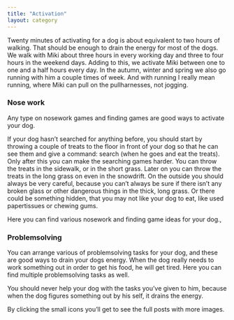 ```yaml
---
title: "Activation"
layout: category
---
```


Twenty minutes of activating for a dog is about equivalent to two hours of walking. That should be enough to drain the energy for most of the dogs. We walk with Miki about three hours in every working day and three to four hours in the weekend days. Adding to this, we activate Miki between one to one and a half hours every day.  In the autumn, winter and spring we also go running with him a couple times of week. And with running I really mean running, where Miki can pull on the pullharnesses, not jogging.

### Nose work
Any type on nosework games and finding games are good ways to activate your dog.

If your dog hasn’t searched for anything before, you should start by throwing a couple of treats to the floor in front of your dog so that he can see them and give a command: search (when he goes and eat the treats).
Only after this you can make the searching games harder. You can throw the treats in the sidewalk, or in the short grass. Later on you can throw the treats in the long grass on even in the snowdrift. On the outside you should always be very careful, because you can’t always be sure if there isn’t any broken glass or other dangerous things in the thick, long grass. Or there could be something hidden, that you may not like your dog to eat, like used papertissues or chewing gums.

Here you can find various nosework and finding game ideas for your dog.,

### Problemsolving

You can arrange various of problemsolving tasks for your dog, and these are good ways to drain your dogs energy. When the dog really needs to work something out in order to get his food, he will get tired. Here you can find multiple problemsolving tasks as well.

You should never help your dog with the tasks you’ve given to him, because when the dog figures something out by his self, it drains the energy.

By clicking the small icons you’ll get to see the full posts with more images.
